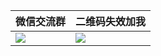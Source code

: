 | 微信交流群 | 二维码失效加我|
| -------- | ------ | 
|![](https://gitee.com/haoxr/image/raw/master/default/%E4%BA%A4%E6%B5%81%E7%BE%A4.png)     |  ![](https://gitee.com/haoxr/image/raw/master/hxr.jpg)| 